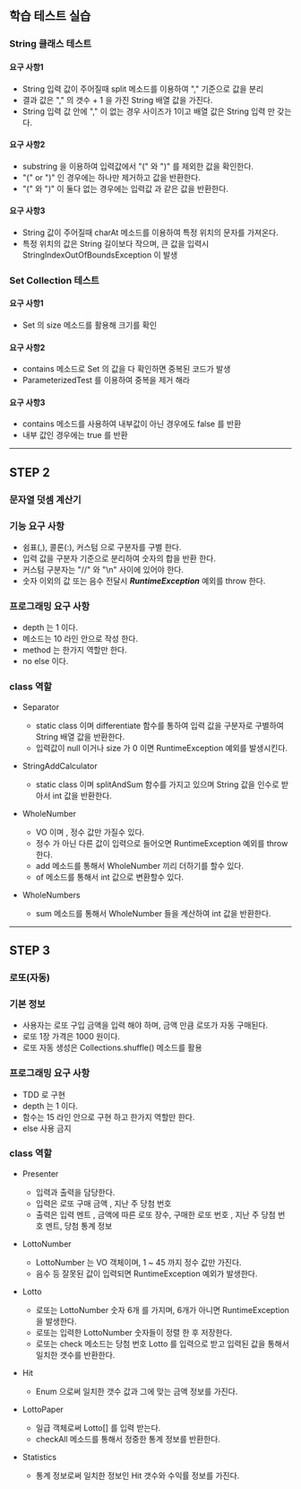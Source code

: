 ## 학습 테스트 실습

### String 클래스 테스트 
#### 요구 사항1
- String 입력 값이 주어질때 split 메소드를 이용하여 "," 기준으로 값을 분리
- 결과 값은  "," 의 갯수 + 1 을 가진 String 배열 값을 가진다.
- String 입력 값 안에 "," 이 없는 경우 사이즈가 1이고 배열 값은 String 입력 만 갖는다.

#### 요구 사항2
- substring 을 이용하여 입력값에서 "(" 와 ")" 를 제외한 값을 확인한다.
- "(" or ")" 인 경우에는 하나만 제거하고 값을 반환한다.
- "(" 와 ")" 이 둘다 없는 경우에는 입력값 과 같은 값을 반환한다.

#### 요구 사항3
- String 값이 주어질때 charAt 메소드를 이용하여 특정 위치의 문자를 가져온다.
- 특정 위치의 값은 String 길이보다 작으며, 큰 값을 입력시 StringIndexOutOfBoundsException 이 발생


### Set Collection 테스트
#### 요구 사항1
- Set 의 size 메소드를 활용해 크기를 확인 

#### 요구 사항2
- contains 메소드로 Set 의 값을 다 확인하면 중복된 코드가 발생
- ParameterizedTest 를 이용하여 중복을 제거 해라

#### 요구 사항3
- contains 메소드를 사용하여 내부값이 아닌 경우에도 false 를 반환
- 내부 값인 경우에는 true 를 반환

---------

## STEP 2
### 문자열 덧셈 계산기
### 기능 요구 사항 
- 쉼표(,), 콜론(:), 커스텀 으로 구분자를 구별 한다.
- 입력 값을 구분자 기준으로 분리하여 숫자의 합을 반환 한다.
- 커스텀 구분자는 "//" 와 "\n" 사이에 있어야 한다.
- 숫자 이외의 값 또는 음수 전달시 ***RuntimeException*** 예외를 throw 한다.

### 프로그래밍 요구 사항
- depth 는 1 이다.
- 메소드는 10 라인 안으로 작성 한다.
- method 는 한가지 역할만 한다.
- no else 이다.

### class 역할
- Separator
  - static class 이며 differentiate 함수를 통하여 입력 값을 구분자로 구별하여 String 배열 값을 반환한다.
  - 입력값이 null 이거나 size 가 0 이면 RuntimeException 예외를 발생시킨다.

- StringAddCalculator
    - static class 이며 splitAndSum 함수를 가지고 있으며 String 값을 인수로 받아서 int 값을 반환한다.

- WholeNumber
  - VO 이며 , 정수 값만 가질수 있다.
  - 정수 가 아닌 다른 값이 입력으로 들어오면 RuntimeException 예외를 throw 한다.
  - add 메소드를 통해서 WholeNumber 끼리 더하기를 할수 있다.
  - of 메소드를 통해서 int 값으로 변환할수 있다.

- WholeNumbers 
  - sum 메소드를 통해서 WholeNumber 들을 계산하여 int 값을 반환한다.

-----

## STEP 3
### 로또(자동)
### 기본 정보 
- 사용자는 로또 구입 금액을 입력 해야 하며, 금액 만큼 로또가 자동 구매된다.
- 로또 1장 가격은 1000 원이다.
- 로또 자동 생성은 Collections.shuffle() 메소드를 활용

### 프로그래밍 요구 사항
- TDD 로 구현
- depth 는 1 이다.
- 함수는 15 라인 안으로 구현 하고 한가지 역할만 한다.
- else 사용 금지

### class 역할
- Presenter 
  - 입력과 출력을 담당한다.
  - 입력은 로또 구매 금액 , 지난 주 당첨 번호 
  - 출력은 입력 멘트 , 금액에 따른 로또 장수, 구매한 로또 번호 , 지난 주 당첨 번호 멘트, 당첨 통계 정보

- LottoNumber
  - LottoNumber 는 VO 객체이며, 1 ~ 45 까지 정수 값만 가진다.
  - 음수 등 잘못된 값이 입력되면 RuntimeException 예외가 발생한다.

- Lotto
  - 로또는 LottoNumber 숫자 6개 를 가지며, 6개가 아니면 RuntimeException 을 발생한다.
  - 로또는 입력한 LottoNumber 숫자들이 정렬 한 후 저장한다.
  - 로또는 check 메소드는 당첨 번호 Lotto 를 입력으로 받고 입력된 값을 통해서 일치한 갯수를 반환한다.

- Hit
  - Enum 으로써 일치한 갯수 값과 그에 맞는 금액 정보를 가진다.
  
- LottoPaper
  - 일급 객체로써 Lotto[] 를 입력 받는다.
  - checkAll 메소드를 통해서 정중한 통계 정보를 반환한다.

- Statistics
  - 통계 정보로써 일치한 정보인 Hit 갯수와 수익률 정보를 가진다.


